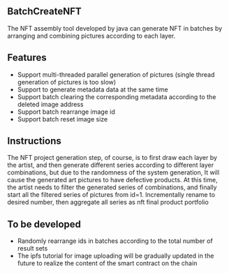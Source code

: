 ## BatchCreateNFT
The NFT assembly tool developed by java can generate NFT in batches by arranging and combining pictures according to each layer.
## Features
* Support multi-threaded parallel generation of pictures (single thread generation of pictures is too slow)
* Support to generate metadata data at the same time
* Support batch clearing the corresponding metadata according to the deleted image address
* Support batch rearrange image id
* Support batch reset image size
## Instructions
The NFT project generation step, of course, is to first draw each layer by the artist, and then generate different series according to different layer combinations, but due to the randomness of the system generation,
It will cause the generated art pictures to have defective products. At this time, the artist needs to filter the generated series of combinations, and finally start all the filtered series of pictures from id=1.
Incrementally rename to desired number, then aggregate all series as nft final product portfolio
## To be developed
* Randomly rearrange ids in batches according to the total number of result sets
* The ipfs tutorial for image uploading will be gradually updated in the future to realize the content of the smart contract on the chain